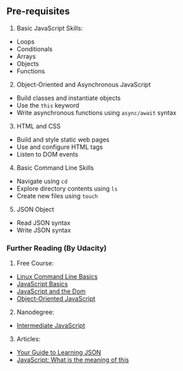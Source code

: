## Pre-requisites

1. Basic JavaScript Skills:

- Loops
- Conditionals
- Arrays
- Objects
- Functions

2. Object-Oriented and Asynchronous JavaScript

- Build classes and instantiate objects
- Use the `this` keyword
- Write asynchronous functions using `async/await` syntax

3. HTML and CSS

- Build and style static web pages
- Use and configure HTML tags
- Listen to DOM events

4. Basic Command Line Skills

- Navigate using `cd`
- Explore directory contents using `ls`
- Create new files using `touch`

5. JSON Object

- Read JSON syntax
- Write JSON syntax

### Further Reading (By Udacity)

1. Free Course:

- [Linux Command Line Basics](https://www.udacity.com/course/linux-command-line-basics--ud595)
- [JavaScript Basics](https://www.udacity.com/course/intro-to-javascript--ud803)
- [JavaScript and the Dom](https://www.udacity.com/course/javascript-and-the-dom--ud117)
- [Object-Oriented JavaScript](https://www.udacity.com/course/object-oriented-javascript--ud711)

2. Nanodegree:

- [Intermediate JavaScript](https://www.udacity.com/course/intermediate-javascript-nanodegree--nd032)

3. Articles:

- [Your Guide to Learning JSON](https://blog.udacity.com/2021/02/introduction-to-json.html)
- [JavaScript: What is the meaning of this](https://blog.udacity.com/2021/02/introduction-to-json.html)
